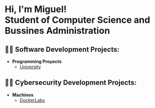 <h1>Hi, I'm Miguel! <br/> Student of Computer Science and Bussines Administration </h1>

<h2>👨‍💻 Software Development Projects:</h2>

- <b>Programming Proyects</b>
  - [University](https://github.com/joshmadakor1/Algorithms-Practice)

<h2>👨‍💻 Cybersecurity Development Projects:</h2>

- <b> Machines </b>
  - [DockerLabs](https://github.com/miiguelpalaces/Machine-Upload-Dockerlabs-)


